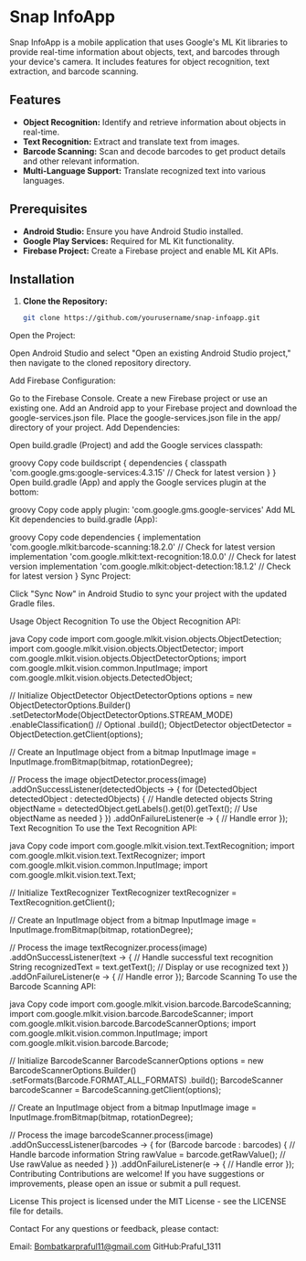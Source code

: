 # Snap InfoApp

Snap InfoApp is a mobile application that uses Google's ML Kit libraries to provide real-time information about objects, text, and barcodes through your device's camera. It includes features for object recognition, text extraction, and barcode scanning.

## Features

- **Object Recognition:** Identify and retrieve information about objects in real-time.
- **Text Recognition:** Extract and translate text from images.
- **Barcode Scanning:** Scan and decode barcodes to get product details and other relevant information.
- **Multi-Language Support:** Translate recognized text into various languages.

## Prerequisites

- **Android Studio:** Ensure you have Android Studio installed.
- **Google Play Services:** Required for ML Kit functionality.
- **Firebase Project:** Create a Firebase project and enable ML Kit APIs.

## Installation

1. **Clone the Repository:**

   ```bash
   git clone https://github.com/yourusername/snap-infoapp.git
Open the Project:

Open Android Studio and select "Open an existing Android Studio project," then navigate to the cloned repository directory.

Add Firebase Configuration:

Go to the Firebase Console.
Create a new Firebase project or use an existing one.
Add an Android app to your Firebase project and download the google-services.json file.
Place the google-services.json file in the app/ directory of your project.
Add Dependencies:

Open build.gradle (Project) and add the Google services classpath:

groovy
Copy code
buildscript {
    dependencies {
        classpath 'com.google.gms:google-services:4.3.15' // Check for latest version
    }
}
Open build.gradle (App) and apply the Google services plugin at the bottom:

groovy
Copy code
apply plugin: 'com.google.gms.google-services'
Add ML Kit dependencies to build.gradle (App):

groovy
Copy code
dependencies {
    implementation 'com.google.mlkit:barcode-scanning:18.2.0' // Check for latest version
    implementation 'com.google.mlkit:text-recognition:18.0.0' // Check for latest version
    implementation 'com.google.mlkit:object-detection:18.1.2' // Check for latest version
}
Sync Project:

Click "Sync Now" in Android Studio to sync your project with the updated Gradle files.

Usage
Object Recognition
To use the Object Recognition API:

java
Copy code
import com.google.mlkit.vision.objects.ObjectDetection;
import com.google.mlkit.vision.objects.ObjectDetector;
import com.google.mlkit.vision.objects.ObjectDetectorOptions;
import com.google.mlkit.vision.common.InputImage;
import com.google.mlkit.vision.objects.DetectedObject;

// Initialize ObjectDetector
ObjectDetectorOptions options = new ObjectDetectorOptions.Builder()
        .setDetectorMode(ObjectDetectorOptions.STREAM_MODE)
        .enableClassification() // Optional
        .build();
ObjectDetector objectDetector = ObjectDetection.getClient(options);

// Create an InputImage object from a bitmap
InputImage image = InputImage.fromBitmap(bitmap, rotationDegree);

// Process the image
objectDetector.process(image)
    .addOnSuccessListener(detectedObjects -> {
        for (DetectedObject detectedObject : detectedObjects) {
            // Handle detected objects
            String objectName = detectedObject.getLabels().get(0).getText();
            // Use objectName as needed
        }
    })
    .addOnFailureListener(e -> {
        // Handle error
    });
Text Recognition
To use the Text Recognition API:

java
Copy code
import com.google.mlkit.vision.text.TextRecognition;
import com.google.mlkit.vision.text.TextRecognizer;
import com.google.mlkit.vision.common.InputImage;
import com.google.mlkit.vision.text.Text;

// Initialize TextRecognizer
TextRecognizer textRecognizer = TextRecognition.getClient();

// Create an InputImage object from a bitmap
InputImage image = InputImage.fromBitmap(bitmap, rotationDegree);

// Process the image
textRecognizer.process(image)
    .addOnSuccessListener(text -> {
        // Handle successful text recognition
        String recognizedText = text.getText();
        // Display or use recognized text
    })
    .addOnFailureListener(e -> {
        // Handle error
    });
Barcode Scanning
To use the Barcode Scanning API:

java
Copy code
import com.google.mlkit.vision.barcode.BarcodeScanning;
import com.google.mlkit.vision.barcode.BarcodeScanner;
import com.google.mlkit.vision.barcode.BarcodeScannerOptions;
import com.google.mlkit.vision.common.InputImage;
import com.google.mlkit.vision.barcode.Barcode;

// Initialize BarcodeScanner
BarcodeScannerOptions options = new BarcodeScannerOptions.Builder()
        .setFormats(Barcode.FORMAT_ALL_FORMATS)
        .build();
BarcodeScanner barcodeScanner = BarcodeScanning.getClient(options);

// Create an InputImage object from a bitmap
InputImage image = InputImage.fromBitmap(bitmap, rotationDegree);

// Process the image
barcodeScanner.process(image)
    .addOnSuccessListener(barcodes -> {
        for (Barcode barcode : barcodes) {
            // Handle barcode information
            String rawValue = barcode.getRawValue();
            // Use rawValue as needed
        }
    })
    .addOnFailureListener(e -> {
        // Handle error
    });
Contributing
Contributions are welcome! If you have suggestions or improvements, please open an issue or submit a pull request.

License
This project is licensed under the MIT License - see the LICENSE file for details.

Contact
For any questions or feedback, please contact:

Email: Bombatkarpraful11@gmail.com
GitHub:Praful_1311

